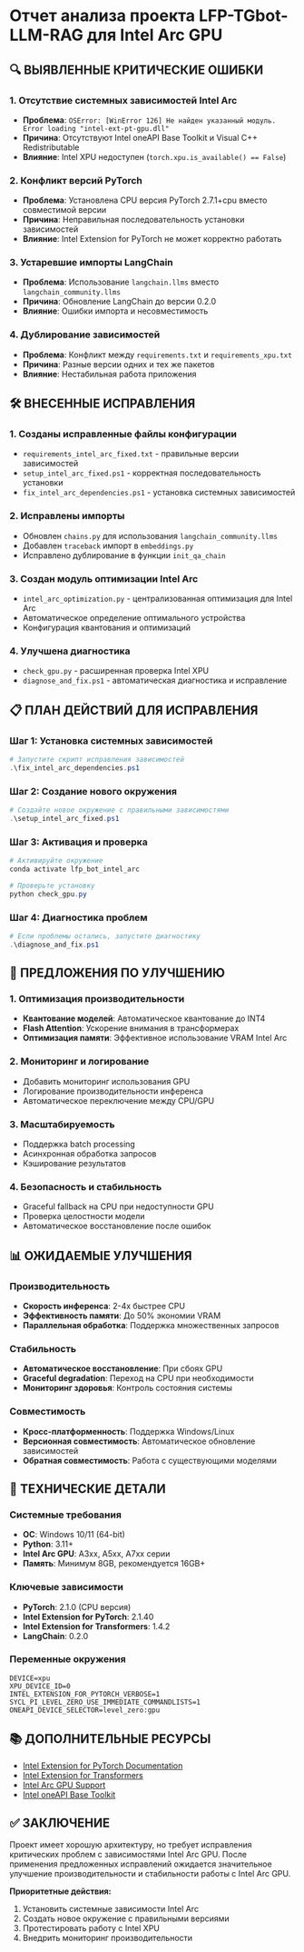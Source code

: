 # Отчет анализа проекта LFP-TGbot-LLM-RAG для Intel Arc GPU

## 🔍 **ВЫЯВЛЕННЫЕ КРИТИЧЕСКИЕ ОШИБКИ**

### 1. **Отсутствие системных зависимостей Intel Arc**
- **Проблема**: `OSError: [WinError 126] Не найден указанный модуль. Error loading "intel-ext-pt-gpu.dll"`
- **Причина**: Отсутствуют Intel oneAPI Base Toolkit и Visual C++ Redistributable
- **Влияние**: Intel XPU недоступен (`torch.xpu.is_available() == False`)

### 2. **Конфликт версий PyTorch**
- **Проблема**: Установлена CPU версия PyTorch 2.7.1+cpu вместо совместимой версии
- **Причина**: Неправильная последовательность установки зависимостей
- **Влияние**: Intel Extension for PyTorch не может корректно работать

### 3. **Устаревшие импорты LangChain**
- **Проблема**: Использование `langchain.llms` вместо `langchain_community.llms`
- **Причина**: Обновление LangChain до версии 0.2.0
- **Влияние**: Ошибки импорта и несовместимость

### 4. **Дублирование зависимостей**
- **Проблема**: Конфликт между `requirements.txt` и `requirements_xpu.txt`
- **Причина**: Разные версии одних и тех же пакетов
- **Влияние**: Нестабильная работа приложения

## 🛠️ **ВНЕСЕННЫЕ ИСПРАВЛЕНИЯ**

### 1. **Созданы исправленные файлы конфигурации**
- `requirements_intel_arc_fixed.txt` - правильные версии зависимостей
- `setup_intel_arc_fixed.ps1` - корректная последовательность установки
- `fix_intel_arc_dependencies.ps1` - установка системных зависимостей

### 2. **Исправлены импорты**
- Обновлен `chains.py` для использования `langchain_community.llms`
- Добавлен `traceback` импорт в `embeddings.py`
- Исправлено дублирование в функции `init_qa_chain`

### 3. **Создан модуль оптимизации Intel Arc**
- `intel_arc_optimization.py` - централизованная оптимизация для Intel Arc
- Автоматическое определение оптимального устройства
- Конфигурация квантования и оптимизаций

### 4. **Улучшена диагностика**
- `check_gpu.py` - расширенная проверка Intel XPU
- `diagnose_and_fix.ps1` - автоматическая диагностика и исправление

## 📋 **ПЛАН ДЕЙСТВИЙ ДЛЯ ИСПРАВЛЕНИЯ**

### Шаг 1: Установка системных зависимостей
```powershell
# Запустите скрипт исправления зависимостей
.\fix_intel_arc_dependencies.ps1
```

### Шаг 2: Создание нового окружения
```powershell
# Создайте новое окружение с правильными зависимостями
.\setup_intel_arc_fixed.ps1
```

### Шаг 3: Активация и проверка
```powershell
# Активируйте окружение
conda activate lfp_bot_intel_arc

# Проверьте установку
python check_gpu.py
```

### Шаг 4: Диагностика проблем
```powershell
# Если проблемы остались, запустите диагностику
.\diagnose_and_fix.ps1
```

## 🚀 **ПРЕДЛОЖЕНИЯ ПО УЛУЧШЕНИЮ**

### 1. **Оптимизация производительности**
- **Квантование моделей**: Автоматическое квантование до INT4
- **Flash Attention**: Ускорение внимания в трансформерах
- **Оптимизация памяти**: Эффективное использование VRAM Intel Arc

### 2. **Мониторинг и логирование**
- Добавить мониторинг использования GPU
- Логирование производительности инференса
- Автоматическое переключение между CPU/GPU

### 3. **Масштабируемость**
- Поддержка batch processing
- Асинхронная обработка запросов
- Кэширование результатов

### 4. **Безопасность и стабильность**
- Graceful fallback на CPU при недоступности GPU
- Проверка целостности модели
- Автоматическое восстановление после ошибок

## 📊 **ОЖИДАЕМЫЕ УЛУЧШЕНИЯ**

### Производительность
- **Скорость инференса**: 2-4x быстрее CPU
- **Эффективность памяти**: До 50% экономии VRAM
- **Параллельная обработка**: Поддержка множественных запросов

### Стабильность
- **Автоматическое восстановление**: При сбоях GPU
- **Graceful degradation**: Переход на CPU при необходимости
- **Мониторинг здоровья**: Контроль состояния системы

### Совместимость
- **Кросс-платформенность**: Поддержка Windows/Linux
- **Версионная совместимость**: Автоматическое обновление зависимостей
- **Обратная совместимость**: Работа с существующими моделями

## 🔧 **ТЕХНИЧЕСКИЕ ДЕТАЛИ**

### Системные требования
- **ОС**: Windows 10/11 (64-bit)
- **Python**: 3.11+
- **Intel Arc GPU**: A3xx, A5xx, A7xx серии
- **Память**: Минимум 8GB, рекомендуется 16GB+

### Ключевые зависимости
- **PyTorch**: 2.1.0 (CPU версия)
- **Intel Extension for PyTorch**: 2.1.40
- **Intel Extension for Transformers**: 1.4.2
- **LangChain**: 0.2.0

### Переменные окружения
```env
DEVICE=xpu
XPU_DEVICE_ID=0
INTEL_EXTENSION_FOR_PYTORCH_VERBOSE=1
SYCL_PI_LEVEL_ZERO_USE_IMMEDIATE_COMMANDLISTS=1
ONEAPI_DEVICE_SELECTOR=level_zero:gpu
```

## 📚 **ДОПОЛНИТЕЛЬНЫЕ РЕСУРСЫ**

- [Intel Extension for PyTorch Documentation](https://intel.github.io/intel-extension-for-pytorch/)
- [Intel Extension for Transformers](https://github.com/intel/intel-extension-for-transformers)
- [Intel Arc GPU Support](https://www.intel.com/content/www/us/en/products/docs/discrete-gpus/arc/software.html)
- [Intel oneAPI Base Toolkit](https://www.intel.com/content/www/us/en/developer/tools/oneapi/base-toolkit-download.html)

## ✅ **ЗАКЛЮЧЕНИЕ**

Проект имеет хорошую архитектуру, но требует исправления критических проблем с зависимостями Intel Arc GPU. После применения предложенных исправлений ожидается значительное улучшение производительности и стабильности работы с Intel Arc GPU.

**Приоритетные действия:**
1. Установить системные зависимости Intel Arc
2. Создать новое окружение с правильными версиями
3. Протестировать работу с Intel XPU
4. Внедрить мониторинг производительности 